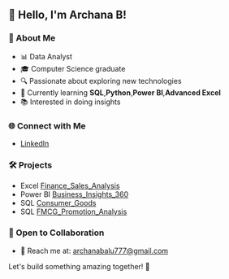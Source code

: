 
## 👋 Hello, I'm Archana B!

### 🚀 About Me
- 📊 Data Analyst
- 🎓 Computer Science graduate
- 🔍 Passionate about exploring new technologies
- 🌱 Currently learning **SQL**,**Python**,**Power BI**,**Advanced Excel**
- 📚 Interested in doing insights

### 🌐 Connect with Me
- [LinkedIn](https://www.linkedin.com/in/archana-balasubramanian-094439291/)

### 🛠️ Projects
- Excel [Finance_Sales_Analysis](https://www.linkedin.com/posts/archana-balasubramanian-094439291_financesalesanalysis-activity-7151179343027683328-7G9Q?utm_source=share&utm_medium=member_desktop)
- Power BI  [Business_Insights_360](https://www.linkedin.com/posts/archana-balasubramanian-094439291_bi360dashboard-activity-7152892423407325184-q80B?utm_source=share&utm_medium=member_desktop)
- SQL [Consumer_Goods](https://www.linkedin.com/posts/archana-balasubramanian-094439291_codebasicsresumeprojectchallenge-sqlproject-activity-7157074742246604800-XhDu?utm_source=share&utm_medium=member_desktop)
- SQL [FMCG_Promotion_Analysis](https://www.linkedin.com/posts/archana-balasubramanian-094439291_atliqmart-codebasicsresumeprojectchallenge9-activity-7164168797589811200-O3Wv?utm_source=share&utm_medium=member_desktop)

### 🤝 Open to Collaboration
- 📧 Reach me at: archanabalu777@gmail.com

Let's build something amazing together! 🚀

